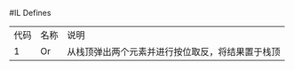 #IL Defines

<table>
<tr>
<td>代码</td>
<td>名称</td>
<td>说明</td>
</tr>

<tr>
<td>1</td>
<td>Or</td>
<td>从栈顶弹出两个元素并进行按位取反，将结果置于栈顶</td>
</tr>

</table>
